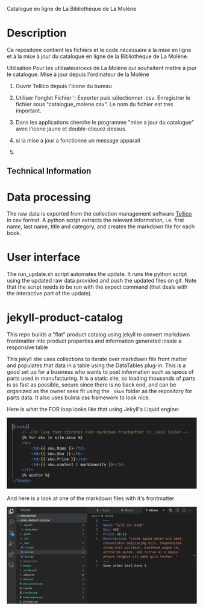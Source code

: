Catalogue en ligne de La Bibliothèque de La Molène
# Description 
Ce repositoire contient les fichiers et le code nécessaire à la mise en ligne et à la mise à jour du catalogue en ligne de la Bibliothèque de La Molène.

 Utilisation 
Pour les utilisateuricexs de La Molène qui souhaitent mettre à jour le catalogue.
Mise à jour depuis l'ordinateur de la Molène
1. Ouvrir Tellico depuis l'icone du bureau
2. Utiliser l'onglet Fichier ': Exporter puis sélectionner .csv. Enregistrer le fichier sous "catalogue_molene.csv". Le nom du fichier est tres important.
3. Dans les applications cherche le programme "mise a jour du catalogue" avec l'icone jaune et double-cliquez dessus.
4. si la mise a jour a fonctionne un message apparait

5. 
## Technical Information
# Data processing
The raw data is exported from the collection management software [Tellico]( https://tellico-project.org/) in csv format. A python script extracts the relevant information, i.e. first name, last name, title and category, and creates the markdown file for each book.

# User interface
The run_update.sh script automates the update. It runs the python script using the updated raw data provided and push the updated files on git. Note that the script needs to be run with the expect command (that deals with the interactive part of the update). 

# jekyll-product-catalog
This repo builds a "flat" product catalog using jekyll to convert markdown frontmatter into product properties and information generated inside a responsive table

This jekyll site uses collections to iterate over markdown file front matter and populates that data in a table using the DataTables plug-in. This is a good set up for a business who wants to post information such as specs of parts used in manufacturing. It is a static site, so loading thousands of parts is as fast as possible, secure since there is no back end, and can be organized as the owner sees fit using the `_skus` folder as the repository for parts data. It also uses bulma css framework to look nice.

Here is what the FOR loop looks like that using Jekyll's Liquid engine:

<img src="images/forloop.PNG" />

And here is a look at one of the markdown files with it's frontmatter

<img src="images/markdown.PNG" />
